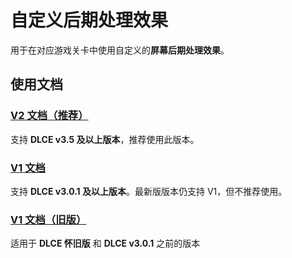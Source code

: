 # 自定义后期处理效果

用于在对应游戏关卡中使用自定义的**屏幕后期处理效果**。

## 使用文档

### [V2 文档（推荐）](/dlce/custom_post_processing_v2.md)
支持 <b>DLCE v3.5 及以上版本</b>，推荐使用此版本。

### [V1 文档](/dlce/custom_post_processing_v1.md)
支持 <b>DLCE v3.0.1 及以上版本</b>。最新版版本仍支持 V1，但不推荐使用。

### [V1 文档（旧版）](/dlce/custom_post_processing_legacy.md)
适用于 <b>DLCE 怀旧版</b> 和 <b>DLCE v3.0.1</b> 之前的版本